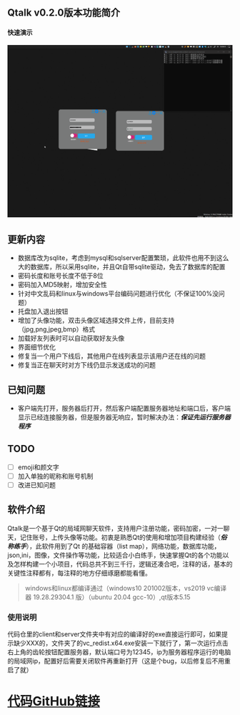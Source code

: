 ## Qtalk v0.2.0版本功能简介
#### 快速演示
![demo](./demo.gif)
## 更新内容
- 数据库改为sqlite，考虑到mysql和sqlserver配置繁琐，此软件也用不到这么大的数据库，所以采用sqlite，并且Qt自带sqlite驱动，免去了数据库的配置
- 密码长度和账号长度不低于8位
- 密码加入MD5映射，增加安全性
- 针对中文乱码和linux与windows平台编码问题进行优化（不保证100%没问题）
- 托盘加入退出按钮
- 增加了头像功能，双击头像区域选择文件上传，目前支持（jpg,png,jpeg,bmp）格式
- 加载好友列表时可以自动获取好友头像
- 界面细节优化
- 修复当一个用户下线后，其他用户在线列表显示该用户还在线的问题
- 修复当正在聊天时对方下线仍显示发送成功的问题
## 已知问题
- 客户端先打开，服务器后打开，然后客户端配置服务器地址和端口后，客户端显示已经连接服务器，但是服务器无响应，暂时解决办法：***保证先运行服务器程序***
## TODO
 - [ ] emoji和颜文字
 - [ ]  加入单独的昵称和账号机制
 - [ ] 改进已知问题

## 软件介绍
   Qtalk是一个基于Qt的局域网聊天软件，支持用户注册功能，密码加密，一对一聊天，记住账号，上传头像等功能。初衷是熟悉Qt的使用和增加项目构建经验（***俗称练手***），此软件用到了Qt 的基础容器（list map），网络功能，数据库功能，json,ini，图像，文件操作等功能，比较适合小白练手，快速掌握Qt的各个功能以及怎样构建一个小项目，代码总共不到三千行，逻辑还凑合吧，注释的话，基本的关键性注释都有，每注释的地方仔细琢磨都能看懂。
>windows和linux都编译通过（windows10 201002版本，vs2019 vc编译器 19.28.29304.1 版）（ubuntu 20.04 gcc-10）,qt版本5.15


### 使用说明

代码仓里的client和server文件夹中有对应的编译好的exe直接运行即可，如果提示缺少XXX的，文件夹了的vc_redist.x64.exe安装一下就行了，第一次运行点击右上角的齿轮按钮配置服务器，默认端口号为12345，ip为服务器程序运行的电脑的局域网ip，配置好后需要关闭软件再重新打开（这是个bug，以后修复后不用重启了就）

# [代码GitHub链接](https://github.com/luqiankun/Qtalk)

